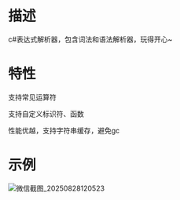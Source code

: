 # 描述
c#表达式解析器，包含词法和语法解析器，玩得开心~

# 特性

支持常见运算符

支持自定义标识符、函数

性能优越，支持字符串缓存，避免gc

# 示例
![微信截图_20250828120523](https://github.com/user-attachments/assets/1913622a-78bf-4cce-999c-fc0105f0a893)
